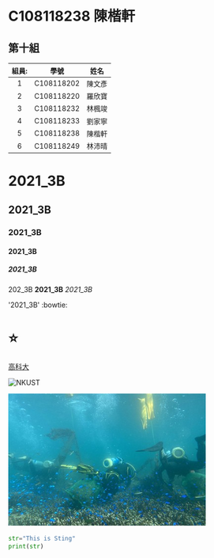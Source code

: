 # C108118238 陳楷軒

## 第十組
|組員:| 學號 |姓名|
|:---:|:---:|:---:|
|1|C108118202|陳文彥|
|2|C108118220|羅欣寶|
|3|C108118232|林楓竣|
|4|C108118233|劉家寧|
|5|C108118238|陳楷軒|
|6|C108118249|林沛晴|

# 2021_3B

## 2021_3B

### 2021_3B

#### 2021_3B

##### 2021_3B

202_3B **2021_3B** *2021_3B*

'2021_3B' :bowtie:
# :star:

[高科大](https://www.nkust.edu.tw)

![NKUST](https://www.nkust.edu.tw/var/file/0/1000/img/513/182513897.png "NKUST")

![fig](NKUST1.jpg "海域圖")

```python
str="This is Sting"
print(str)
```
